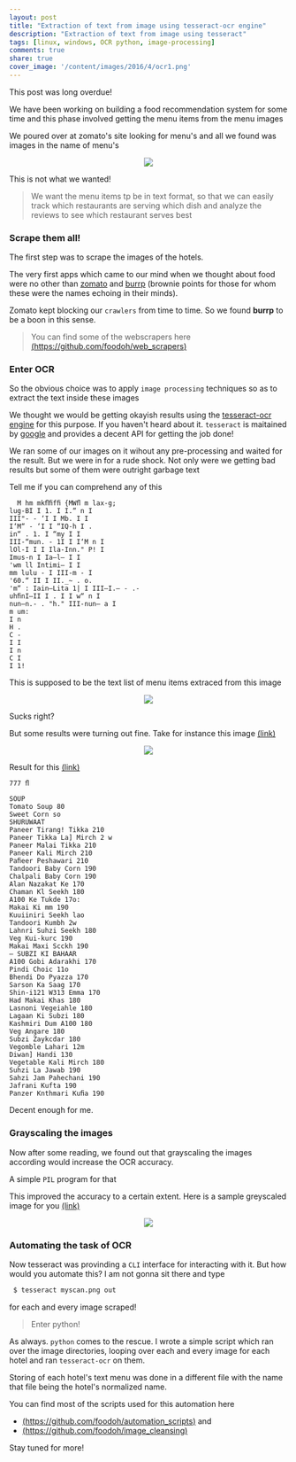 ```yaml
---
layout: post
title: "Extraction of text from image using tesseract-ocr engine"
description: "Extraction of text from image using tesseract"
tags: [linux, windows, OCR python, image-processing]
comments: true
share: true
cover_image: '/content/images/2016/4/ocr1.png'
---
```


This post was long overdue!

We have been working on building a food recommendation system for some time and this phase involved getting the menu items from the menu images

We poured over at zomato's site looking for menu's and all we found was images in the name of menu's

<center><img src="http://tasdikrahman.me/content/images/2016/4/menu_img.jpg"></center>

This is not what we wanted! 

> We want the menu items tp be in text format, so that we can easily track which restaurants are serving which dish and analyze the reviews to see which restaurant serves best

### Scrape them all!

The first step was to scrape the images of the hotels.

The very first apps which came to our mind when we thought about food were no other than [zomato](https://zomato.com) and [burrp](http://burrp.com) (brownie points for those for whom these were the names echoing in their minds).

Zomato kept blocking our `crawlers` from time to time. So we found **burrp** to be a boon in this sense.

>You can find some of the webscrapers here [(https://github.com/foodoh/web_scrapers)](https://github.com/foodoh/web_scrapers)

### Enter OCR

So the obvious choice was to apply `image processing` techniques so as to extract the text inside these images

We thought we would be getting okayish results using the [tesseract-ocr engine](https://github.com/tesseract-ocr) for this purpose. If you haven't heard about it. `tesseract` is maitained by [google](http://google.com) and provides a decent API for getting the job done!

We ran some of our images on it wihout any pre-processing and waited for the result. But we were in for a rude shock. Not only were we getting bad results but some of them were outright garbage text

Tell me if you can comprehend any of this


      M hm mkﬂﬁfﬁ {MWﬂ m lax-g;
    lug-BI I 1. I I.“ n I
    III"- - ‘I I Mb. I I
    I‘M“ - ‘I I “IQ-h I .
    in“ . 1. I “my I I
    III-“mun. - 1I I I‘M n I
    lOl-I I I Ila-Inn." P! I
    Imus-n I Ia—l— I I
    'wm ll Intimi— I I
    mm lulu - I III-m - I
    '60.“ II I II._~ . o.
    'm“ : Iain—Lita 1| I III—I.— - .-
    uhﬁnI—II I . I I w“ n I
    nun—n.- . "h." III-nun— a I
    m um:
    I n
    H .
    C -
    I I
    I n
    C I
    I 1!


This is supposed to be the text list of menu items extraced from this image

<center><img src="http://tasdikrahman.me/content/images/2016/4/bad_img_ocr.jpg"></center>

Sucks right?

But some results were turning out fine. Take for instance this image [(link)](https://github.com/foodoh/ocrd_menus/blob/master/menu_images/1947-fine-indian-cuisine-banashankari-listing/1947-fine-indian-cuisine-banashankari-listing_1.jpg)

<center><img src="http://tasdikrahman.me/content/images/2016/4/good_img_ocr.jpg"></center>

Result for this [(link)](https://github.com/foodoh/ocrd_menus/blob/master/tesseract_menu_data/first_600_all_menus/1947-fine-indian-cuisine-banashankari-listing.txt)

    777 ﬂ

    SOUP
    Tomato Soup 80
    Sweet Corn so
    SHURUWAAT
    Paneer Tirang! Tikka 210
    Paneer Tikka La] Mirch 2 w
    Paneer Malai Tikka 210
    Paneer Kali Mirch 210
    Paﬁeer Peshawari 210
    Tandoori Baby Corn 190
    Chalpali Baby Corn 190
    Alan Nazakat Ke 170
    Chaman Kl Seekh 180
    A100 Ke Tukde 17o:
    Makai Ki mm 190
    Kuuiiniri Seekh lao
    Tandoori Kumbh 2w
    Lahnri Suhzi Seekh 180
    Veg Kui-kurc 190
    Makai Maxi Scckh 190
    — SUBZI KI BAHAAR
    A100 Gobi Adarakhi 170
    Pindi Choic 11o
    Bhendi Do Pyazza 170
    Sarson Ka Saag 170
    Shin-i121 W313 Emma 170
    Had Makai Khas 180
    Lasnoni Vegeiahle 180
    Lagaan Ki Subzi 180
    Kashmiri Dum A100 180
    Veg Angare 180
    Subzi Zaykcdar 180
    Vegomble Lahari 12m
    Diwan] Handi 130
    Vegetable Kali Mirch 180
    Suhzi La Jawab 190
    Sahzi Jam Pahechani 190
    Jafrani Kufta 190
    Panzer Knthmari Kuﬁa 190

Decent enough for me.

### Grayscaling the images 

Now after some reading, we found out that grayscaling the images according would increase the OCR accuracy.

A simple `PIL` program for that

<script src="https://gist.github.com/prodicus/06239ec6986ce3d05b4dfd00cc038372.js"></script>

This improved the accuracy to a certain extent. Here is a sample greyscaled image for you [(link)](https://github.com/foodoh/scraped_menu_items/blob/master/light_cleaned_images/100-ft-boutique-bar-restaurant-indiranagar-listing/100-ft-boutique-bar-restaurant-indiranagar-listing_1_cleaned.jpg)

<center><img src="http://tasdikrahman.me/content/images/2016/4/greyscaled_img.jpg"></center>

### Automating the task of OCR

Now tesseract was provinding a `CLI` interface for interacting with it. But how would you automate this? I am not gonna sit there and type 

```bash
 $ tesseract myscan.png out
```

for each and every image scraped!

> Enter python!

As always. `python` comes to the rescue. I wrote a simple script which ran over the image directories, looping over each and every image for each hotel and ran `tesseract-ocr` on them. 

Storing of each hotel's text menu was done in a different file with the name that file being the hotel's normalized name.

You can find most of the scripts used for this automation here 

- [(https://github.com/foodoh/automation_scripts)](https://github.com/foodoh/automation_scripts) and 
- [(https://github.com/foodoh/image_cleansing)](https://github.com/foodoh/image_cleansing)

Stay tuned for more!

